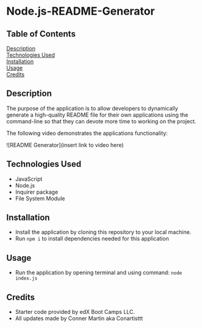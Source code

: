 # Node.js-README-Generator

## Table of Contents
[Description](#description)
<br>
[Technologies Used](#technologies-used)
<br>
[Installation](#installation)
<br>
[Usage](#usage)
<br>
[Credits](#credits)

## Description

The purpose of the application is to allow developers to dynamically generate a high-quality README file for their own applications using the command-line so that they can devote more time to working on the project.

The following video demonstrates the applications functionality:

![README Generator](insert link to video here)

## Technologies Used

* JavaScript
* Node.js
* Inquirer package
* File System Module

## Installation
* Install the application by cloning this repository to your local machine.
* Run ```npm i``` to install dependencies needed for this application

## Usage
* Run the application by opening terminal and using command: 
```node index.js```

## Credits

* Starter code provided by edX Boot Camps LLC.
* All updates made by Conner Martin aka Conartisttt